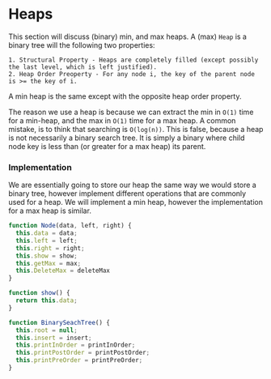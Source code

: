 # Heaps

This section will discuss (binary) min, and max heaps. A (max) `Heap` is a binary tree will the following two properties: 
```
1. Structural Property - Heaps are completely filled (except possibly the last level, which is left justified). 
2. Heap Order Preoperty - For any node i, the key of the parent node is >= the key of i.  
```
A min heap is the same except with the opposite heap order property. 

The reason we use a heap is because we can extract the min in `O(1)` time for a min-heap, and the max in `O(1)` time for a max heap. 
A common mistake, is to think that searching is `O(log(n))`. This is false, because a heap is not necessarily a binary search tree. It is simply a binary where child node key is less than (or greater for a max heap) its parent. 

### Implementation 
We are essentially going to store our heap the same way we would store a binary tree, however implement different operations that are commonly used for a heap. We will implement a min heap, however the implementation for a max heap is similar. 

```javascript
function Node(data, left, right) {
  this.data = data; 
  this.left = left; 
  this.right = right; 
  this.show = show;
  this.getMax = max; 
  this.DeleteMax = deleteMax
}

function show() {
  return this.data; 
}

function BinarySeachTree() {
  this.root = null; 
  this.insert = insert;
  this.printInOrder = printInOrder; 
  this.printPostOrder = printPostOrder; 
  this.printPreOrder = printPreOrder; 
}
```
